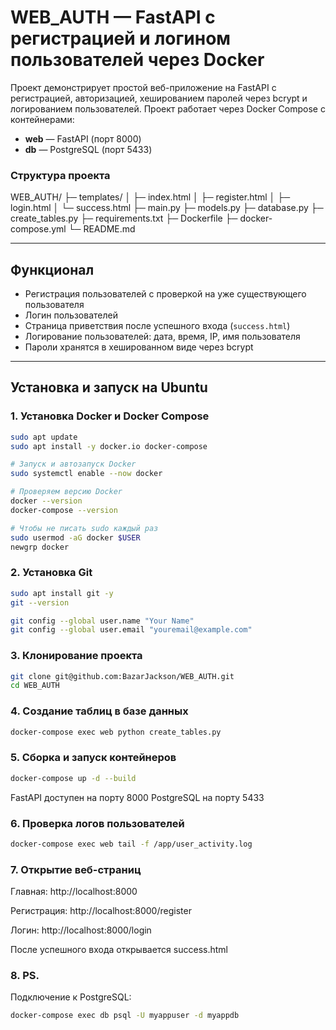 # WEB_AUTH — FastAPI с регистрацией и логином пользователей через Docker

Проект демонстрирует простой веб-приложение на FastAPI с регистрацией, авторизацией, хешированием паролей через bcrypt и логированием пользователей. Проект работает через Docker Compose с контейнерами:

- **web** — FastAPI (порт 8000)  
- **db** — PostgreSQL (порт 5433)  

### Структура проекта
WEB_AUTH/
├─ templates/
│  ├─ index.html
│  ├─ register.html
│  ├─ login.html
│  └─ success.html
├─ main.py
├─ models.py
├─ database.py
├─ create_tables.py
├─ requirements.txt
├─ Dockerfile
├─ docker-compose.yml
└─ README.md

---

## **Функционал**

- Регистрация пользователей с проверкой на уже существующего пользователя  
- Логин пользователей  
- Страница приветствия после успешного входа (`success.html`)  
- Логирование пользователей: дата, время, IP, имя пользователя  
- Пароли хранятся в хешированном виде через bcrypt  

---

## **Установка и запуск на Ubuntu**

### 1. Установка Docker и Docker Compose

```bash
sudo apt update
sudo apt install -y docker.io docker-compose

# Запуск и автозапуск Docker
sudo systemctl enable --now docker

# Проверяем версию Docker
docker --version
docker-compose --version

# Чтобы не писать sudo каждый раз
sudo usermod -aG docker $USER
newgrp docker
```

### 2. Установка Git

```bash
sudo apt install git -y
git --version

git config --global user.name "Your Name"
git config --global user.email "youremail@example.com"
```

### 3. Клонирование проекта

```bash
git clone git@github.com:BazarJackson/WEB_AUTH.git
cd WEB_AUTH
```

### 4. Создание таблиц в базе данных

```bash
docker-compose exec web python create_tables.py
```

### 5. Сборка и запуск контейнеров

```bash
docker-compose up -d --build
```

FastAPI доступен на порту 8000
PostgreSQL на порту 5433

### 6. Проверка логов пользователей

```bash
docker-compose exec web tail -f /app/user_activity.log
```

### 7. Открытие веб-страниц

Главная: http://localhost:8000

Регистрация: http://localhost:8000/register

Логин: http://localhost:8000/login

После успешного входа открывается success.html

### 8. PS.
Подключение к PostgreSQL:

```bash
docker-compose exec db psql -U myappuser -d myappdb
```

